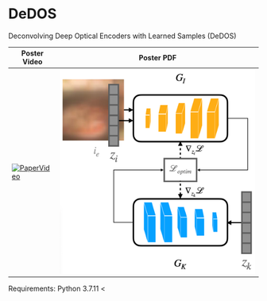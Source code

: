 # DeDOS
Deconvolving Deep Optical Encoders with Learned Samples (DeDOS)

| Poster Video                                                                                                | Poster PDF                                                                                                |
|------------------------------------------------------------------------------------------------------------|--------------------------------------------------------------------------------------------------------------------|
| [![PaperVideo](https://img.youtube.com/vi/yaUIW85YVVI/0.jpg)](https://www.youtube.com/watch?v=yaUIW85YVVI) | [![PosterPDF](./materials/LVO.png)](https://drive.google.com/file/d/10mFX2_VXwCehSsTkSob7onrrF3d3foxJ/view?usp=sharing) |

Requirements: Python 3.7.11 <